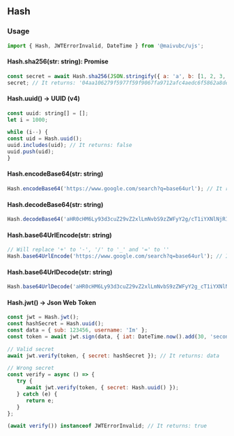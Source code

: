 ## Hash

### Usage

```javascript
import { Hash, JWTErrorInvalid, DateTime } from '@maivubc/ujs';
```

#### Hash.sha256(str: string): Promise<string>

```javascript
const secret = await Hash.sha256(JSON.stringify({ a: 'a', b: [1, 2, 3, 4], foo: { c: 'bar' } }));
secret; // It returns: '04aa106279f5977f59f9067fa9712afc4aedc6f5862a8defc34552d8c7206393'
```

#### Hash.uuid() -> UUID (v4)

```javascript
const uuid: string[] = [];
let i = 1000;

while (i--) {
const uid = Hash.uuid();
uuid.includes(uid); // It returns: false
uuid.push(uid);
}

```

#### Hash.encodeBase64(str: string)

```javascript
Hash.encodeBase64('https://www.google.com/search?q=base64url'); // It returns: 'aHR0cHM6Ly93d3cuZ29vZ2xlLmNvbS9zZWFyY2g/cT1iYXNlNjR1cmw='
```

#### Hash.decodeBase64(str: string)

```javascript
Hash.decodeBase64('aHR0cHM6Ly93d3cuZ29vZ2xlLmNvbS9zZWFyY2g/cT1iYXNlNjR1cmw='); // It returns: 'https://www.google.com/search?q=base64url'
```

#### Hash.base64UrlEncode(str: string)

```javascript
// Will replace '+' to '-', '/' to '_' and '=' to ''
Hash.base64UrlEncode('https://www.google.com/search?q=base64url'); // It returns: 'aHR0cHM6Ly93d3cuZ29vZ2xlLmNvbS9zZWFyY2g_cT1iYXNlNjR1cmw'
```

#### Hash.base64UrlDecode(str: string)

```javascript
Hash.base64UrlDecode('aHR0cHM6Ly93d3cuZ29vZ2xlLmNvbS9zZWFyY2g_cT1iYXNlNjR1cmw'); // It returns: 'https://www.google.com/search?q=base64url'
```

#### Hash.jwt() -> Json Web Token

```javascript
const jwt = Hash.jwt();
const hashSecret = Hash.uuid();
const data = { sub: 123456, username: 'Im' };
const token = await jwt.sign(data, { iat: DateTime.now().add(30, 'second'), secret: hashSecret });

// Valid secret
await jwt.verify(token, { secret: hashSecret }); // It returns: data

// Wrong secret
const verify = async () => {
   try {
      await jwt.verify(token, { secret: Hash.uuid() });
   } catch (e) {
      return e;
   }
};

(await verify()) instanceof JWTErrorInvalid; // It returns: true
```

